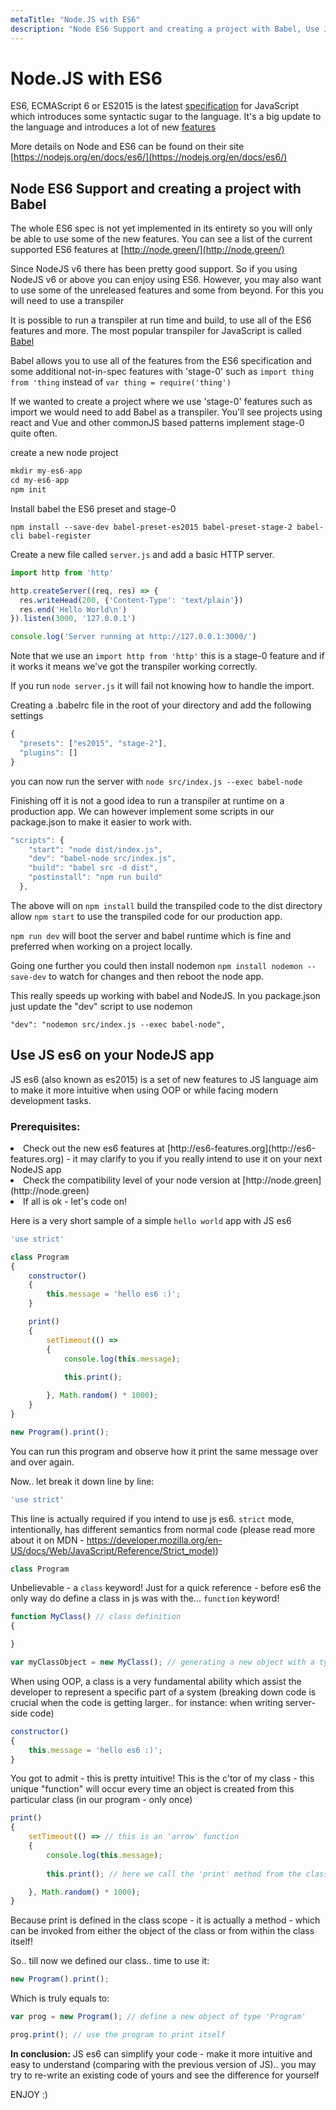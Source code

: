 ```yaml
---
metaTitle: "Node.JS with ES6"
description: "Node ES6 Support and creating a project with Babel, Use JS es6 on your NodeJS app"
---
```


# Node.JS with ES6


ES6, ECMAScript 6 or ES2015 is the latest [specification](http://www.ecma-international.org/ecma-262/6.0/) for JavaScript which introduces some syntactic sugar to the language. It's a big update to the language and introduces a lot of new [features](https://github.com/lukehoban/es6features)

More details on Node and ES6 can be found on their site [https://nodejs.org/en/docs/es6/](https://nodejs.org/en/docs/es6/)



## Node ES6 Support and creating a project with Babel


The whole ES6 spec is not yet implemented in its entirety so you will only be able to use some of the new features. You can see a list of the current supported ES6 features at [http://node.green/](http://node.green/)

Since NodeJS v6 there has been pretty good support. So if you using NodeJS v6 or above you can enjoy using ES6. However, you may also want to use some of the unreleased features and some from beyond. For this you will need to use a transpiler

It is possible to run a transpiler at run time and build, to use all of the ES6 features and more. The most popular transpiler for JavaScript is called [Babel](https://babeljs.io/)

Babel allows you to use all of the features from the ES6 specification and some additional not-in-spec features with 'stage-0' such as `import thing from 'thing` instead of `var thing = require('thing')`

If we wanted to create a project where we use 'stage-0' features such as import we would need to add Babel as a transpiler. You'll see projects using react and Vue and other commonJS based patterns implement stage-0 quite often.

create a new node project

```js
mkdir my-es6-app
cd my-es6-app
npm init

```

Install babel the ES6 preset and stage-0

`npm install --save-dev babel-preset-es2015 babel-preset-stage-2 babel-cli babel-register`

Create a new file called `server.js` and add a basic HTTP server.

```js
import http from 'http'

http.createServer((req, res) => {
  res.writeHead(200, {'Content-Type': 'text/plain'})
  res.end('Hello World\n')
}).listen(3000, '127.0.0.1')

console.log('Server running at http://127.0.0.1:3000/')

```

Note that we use an `import http from 'http'` this is a stage-0 feature and if it works it means we've got the transpiler working correctly.

If you run `node server.js` it will fail not knowing how to handle the import.

Creating a .babelrc file in the root of your directory and add the following settings

```js
{
  "presets": ["es2015", "stage-2"],
  "plugins": []
}

```

you can now run the server with `node src/index.js --exec babel-node`

Finishing off it is not a good idea to run a transpiler at runtime on a production app. We can however implement some scripts in our package.json to make it easier to work with.

```js
"scripts": {
    "start": "node dist/index.js",
    "dev": "babel-node src/index.js",
    "build": "babel src -d dist",
    "postinstall": "npm run build"
  },

```

The above will on `npm install` build the transpiled code to the dist directory allow `npm start` to use the transpiled code for our production app.

`npm run dev` will boot the server and babel runtime which is fine and preferred when working on a project locally.

Going one further you could then install nodemon `npm install nodemon --save-dev` to watch for changes and then reboot the node app.

This really speeds up working with babel and NodeJS. In you package.json just update the "dev" script to use nodemon

`"dev": "nodemon src/index.js --exec babel-node",`



## Use JS es6 on your NodeJS app


JS es6 (also known as es2015) is a set of new features to JS language aim to make it more intuitive when using OOP or while facing modern development tasks.

### Prerequisites:

<li>
Check out the new es6 features at [http://es6-features.org](http://es6-features.org) - it may clarify to you if you really intend to use it on your next NodeJS app
</li>
<li>
Check the compatibility level of your node version at [http://node.green](http://node.green)
</li>
<li>
If all is ok - let's code on!
</li>

Here is a very short sample of a simple `hello world` app with JS es6

```js
'use strict'

class Program
{
    constructor()
    {
        this.message = 'hello es6 :)';
    }

    print()
    {
        setTimeout(() =>
        {
            console.log(this.message);
            
            this.print();

        }, Math.random() * 1000);
    }
}

new Program().print();

```

You can run this program and observe how it print the same message over and over again.

Now.. let break it down line by line:

```js
'use strict'

```

This line is actually required if you intend to use js es6. `strict` mode, intentionally, has different semantics from normal code (please read more about it on MDN - [https://developer.mozilla.org/en-US/docs/Web/JavaScript/Reference/Strict_mode)](https://developer.mozilla.org/en-US/docs/Web/JavaScript/Reference/Strict_mode))

```js
class Program

```

Unbelievable - a `class` keyword! Just for a quick reference - before es6 the only way do define a class in js was with the... `function` keyword!

```js
function MyClass() // class definition
{

}

var myClassObject = new MyClass(); // generating a new object with a type of MyClass

```

When using OOP, a class is a very fundamental ability which assist the developer to represent a specific part of a system (breaking down code is crucial when the code is getting larger.. for instance: when writing server-side code)

```js
constructor()
{
    this.message = 'hello es6 :)';
}

```

You got to admit - this is pretty intuitive! This is the c'tor of my class - this unique "function" will occur every time an object is created from this particular class (in our program - only once)

```js
print()
{
    setTimeout(() => // this is an 'arrow' function
    {
        console.log(this.message);
        
        this.print(); // here we call the 'print' method from the class template itself (a recursion in this particular case)

    }, Math.random() * 1000);
}

```

Because print is defined in the class scope - it is actually a method - which can be invoked from either the object of the class or from within the class itself!

So.. till now we defined our class.. time to use it:

```js
new Program().print();

```

Which is truly equals to:

```js
var prog = new Program(); // define a new object of type 'Program'

prog.print(); // use the program to print itself

```

**In conclusion:** JS es6 can simplify your code - make it more intuitive and easy to understand (comparing with the previous version of JS).. you may try to re-write an existing code of yours and see the difference for yourself

ENJOY :)

